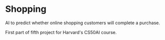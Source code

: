 # Shopping
AI to predict whether online shopping customers will complete a purchase.

First part of fifth project for Harvard's CS50AI course.
